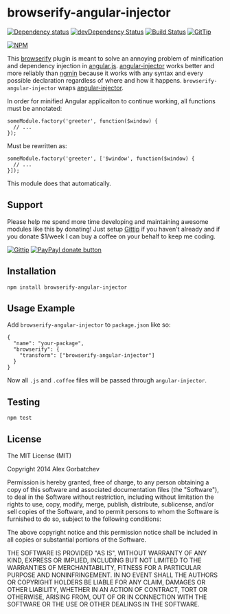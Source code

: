 # browserify-angular-injector

[![Dependency status](https://david-dm.org/alexgorbatchev/browserify-angular-injector.svg)](https://david-dm.org/alexgorbatchev/browserify-angular-injector)
[![devDependency Status](https://david-dm.org/alexgorbatchev/browserify-angular-injector/dev-status.svg)](https://david-dm.org/alexgorbatchev/browserify-angular-injector#info=devDependencies)
[![Build Status](https://secure.travis-ci.org/alexgorbatchev/browserify-angular-injector.svg?branch=master)](https://travis-ci.org/alexgorbatchev/browserify-angular-injector)
[![GitTip](https://camo.githubusercontent.com/b05dc5a98a3353fedfc802f373960fc49bab06d7/687474703a2f2f696d672e736869656c64732e696f2f6769747469702f616c6578676f72626174636865762e706e67)](https://www.gittip.com/alexgorbatchev/)

[![NPM](https://nodei.co/npm/browserify-angular-injector.svg?downloads=true)](https://npmjs.org/package/browserify-angular-injector)

This [browserify](http://browserify.org/) plugin is meant to solve an annoying problem of minification and dependency injection in [angular.js](https://www.angularjs.org/). [angular-injector] works better and more reliably than [ngmin](https://www.npmjs.org/package/ngmin) because it works with any syntax and every possible declaration regardless of where and how it happens. `browserify-angular-injector` wraps [angular-injector].

In order for minified Angular applicaiton to continue working, all functions must be annotated:

    someModule.factory('greeter', function($window) {
      // ...
    });

Must be rewritten as:

    someModule.factory('greeter', ['$window', function($window) {
      // ...
    }]);

This module does that automatically.

## Support

Please help me spend more time developing and maintaining awesome modules like this by donating! Just setup [Gittip](http://gittip.com) if you haven't already and if you donate $1/week I can buy a coffee on your behalf to keep me coding.

[![Gittip](http://img.shields.io/gittip/alexgorbatchev.png)](https://www.gittip.com/alexgorbatchev/)
[![PayPayl donate button](http://img.shields.io/paypal/donate.png?color=yellow)](https://www.paypal.com/cgi-bin/webscr?cmd=_s-xclick&hosted_button_id=PSDPM9268P8RW "Donate once-off to this project using Paypal")

## Installation

    npm install browserify-angular-injector

## Usage Example

Add `browserify-angular-injector` to `package.json` like so:

    {
      "name": "your-package",
      "browserify": {
        "transform": ["browserify-angular-injector"]
      }
    }

Now all `.js` and `.coffee` files will be passed through `angular-injector`.

## Testing

    npm test

## License

The MIT License (MIT)

Copyright 2014 Alex Gorbatchev

Permission is hereby granted, free of charge, to any person obtaining a copy
of this software and associated documentation files (the "Software"), to deal
in the Software without restriction, including without limitation the rights
to use, copy, modify, merge, publish, distribute, sublicense, and/or sell
copies of the Software, and to permit persons to whom the Software is
furnished to do so, subject to the following conditions:

The above copyright notice and this permission notice shall be included in
all copies or substantial portions of the Software.

THE SOFTWARE IS PROVIDED "AS IS", WITHOUT WARRANTY OF ANY KIND, EXPRESS OR
IMPLIED, INCLUDING BUT NOT LIMITED TO THE WARRANTIES OF MERCHANTABILITY,
FITNESS FOR A PARTICULAR PURPOSE AND NONINFRINGEMENT. IN NO EVENT SHALL THE
AUTHORS OR COPYRIGHT HOLDERS BE LIABLE FOR ANY CLAIM, DAMAGES OR OTHER
LIABILITY, WHETHER IN AN ACTION OF CONTRACT, TORT OR OTHERWISE, ARISING FROM,
OUT OF OR IN CONNECTION WITH THE SOFTWARE OR THE USE OR OTHER DEALINGS IN
THE SOFTWARE.

[angular-injector]: https://github.com/alexgorbatchev/angular-injector